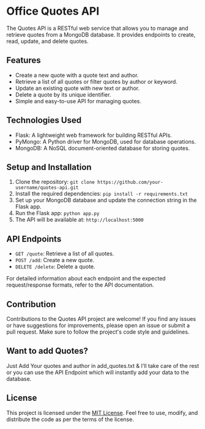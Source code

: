 # Office Quotes API

The Quotes API is a RESTful web service that allows you to manage and retrieve quotes from a MongoDB database. It provides endpoints to create, read, update, and delete quotes.

## Features

- Create a new quote with a quote text and author.
- Retrieve a list of all quotes or filter quotes by author or keyword.
- Update an existing quote with new text or author.
- Delete a quote by its unique identifier.
- Simple and easy-to-use API for managing quotes.

## Technologies Used

- Flask: A lightweight web framework for building RESTful APIs.
- PyMongo: A Python driver for MongoDB, used for database operations.
- MongoDB: A NoSQL document-oriented database for storing quotes.

## Setup and Installation

1. Clone the repository: `git clone https://github.com/your-username/quotes-api.git`
2. Install the required dependencies: `pip install -r requirements.txt`
3. Set up your MongoDB database and update the connection string in the Flask app.
4. Run the Flask app: `python app.py`
5. The API will be available at: `http://localhost:5000`

## API Endpoints

- `GET /quote`: Retrieve a list of all quotes.
- `POST /add`: Create a new quote.
- `DELETE /delete`: Delete a quote.

For detailed information about each endpoint and the expected request/response formats, refer to the API documentation.

## Contribution

Contributions to the Quotes API project are welcome! If you find any issues or have suggestions for improvements, please open an issue or submit a pull request. Make sure to follow the project's code style and guidelines.

## Want to add Quotes?

Just Add Your quotes and author in add_quotes.txt & I'll take care of the rest or you can use the API Endpoint which will instantly add your data to the database.

## License

This project is licensed under the [MIT License](https://opensource.org/licenses/MIT). Feel free to use, modify, and distribute the code as per the terms of the license.

